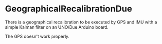 # GeographicalRecalibrationDue
There is a geographical recalibration to be executed by GPS and IMU with a simple Kalman filter on an UNO/Due Arduino board.

The GPS doesn't work properly.
